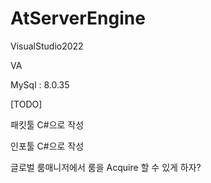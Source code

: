 # AtServerEngine


VisualStudio2022

VA

MySql : 8.0.35


[TODO]

패킷툴 C#으로 작성

인포툴 C#으로 작성

글로벌 룸매니저에서 룸을 Acquire 할 수 있게 하자?
